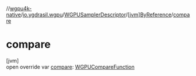 //[wgpu4k-native](../../../../index.md)/[io.ygdrasil.wgpu](../../index.md)/[WGPUSamplerDescriptor](../index.md)/[[jvm]ByReference](index.md)/[compare](compare.md)

# compare

[jvm]\
open override var [compare](compare.md): [WGPUCompareFunction](../../-w-g-p-u-compare-function/index.md)